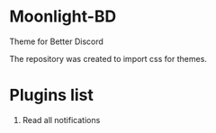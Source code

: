 # Moonlight-BD
Theme for Better Discord

The repository was created to import css for themes.

# Plugins list

1. Read all notifications

